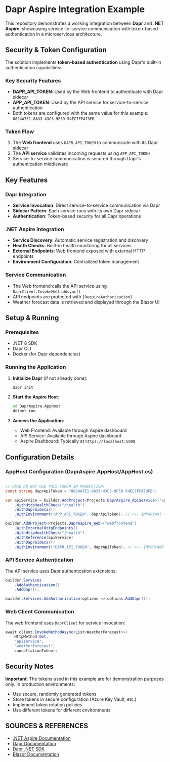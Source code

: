 # Dapr Aspire Integration Example

This repository demonstrates a working integration between **Dapr** and **.NET Aspire**, showcasing service-to-service communication with token-based authentication in a microservices architecture.

## Security & Token Configuration

The solution implements **token-based authentication** using Dapr's built-in authentication capabilities:

### Key Security Features

- **DAPR_API_TOKEN**: Used by the Web frontend to authenticate with Dapr sidecar
- **APP_API_TOKEN**: Used by the API service for service-to-service authentication
- Both tokens are configured with the same value for this example: `8824A7E1-8A33-43C3-9F5D-54EC7FFA73FB`

### Token Flow

1. The **Web frontend** uses `DAPR_API_TOKEN` to communicate with its Dapr sidecar
2. The **API service** validates incoming requests using `APP_API_TOKEN`
3. Service-to-service communication is secured through Dapr's authentication middleware


## Key Features

### Dapr Integration
- **Service Invocation**: Direct service-to-service communication via Dapr
- **Sidecar Pattern**: Each service runs with its own Dapr sidecar
- **Authentication**: Token-based security for all Dapr operations

### .NET Aspire Integration
- **Service Discovery**: Automatic service registration and discovery
- **Health Checks**: Built-in health monitoring for all services
- **External Endpoints**: Web frontend exposed with external HTTP endpoints
- **Environment Configuration**: Centralized token management

### Service Communication
- The Web frontend calls the API service using `DaprClient.InvokeMethodAsync()`
- API endpoints are protected with `[RequireAuthorization]`
- Weather forecast data is retrieved and displayed through the Blazor UI

## Setup & Running

### Prerequisites
- .NET 8 SDK
- Dapr CLI
- Docker (for Dapr dependencies)

### Running the Application

1. **Initialize Dapr** (if not already done):
   ```bash
   dapr init
   ```

2. **Start the Aspire Host**:
   ```bash
   cd DaprAspire.AppHost
   dotnet run
   ```

3. **Access the Application**:
   - Web Frontend: Available through Aspire dashboard
   - API Service: Available through Aspire dashboard
   - Aspire Dashboard: Typically at `https://localhost:5000`

## Configuration Details

### AppHost Configuration (DaprAspire.AppHost/AppHost.cs)

```csharp

// FAKE DO NOT USE THIS TOKEN IN PRODUCTION!
const string daprApiToken = "8824A7E1-8A33-43C3-9F5D-54EC7FFA73FB";

var apiService = builder.AddProject<Projects.DaprAspire_ApiService>("apiservice")
    .WithHttpHealthCheck("/health")
    .WithDaprSidecar()
    .WithEnvironment("APP_API_TOKEN", daprApiToken); // <-- IMPORTANT >

builder.AddProject<Projects.DaprAspire_Web>("webfrontend")
    .WithExternalHttpEndpoints()
    .WithHttpHealthCheck("/health")
    .WithReference(apiService)
    .WithDaprSidecar()
    .WithEnvironment("DAPR_API_TOKEN", daprApiToken); // <-- IMPORTANT >
```

### API Service Authentication

The API service uses Dapr authentication extensions:

```csharp
builder.Services
    .AddAuthentication()
    .AddDapr();

builder.Services.AddAuthorization(options => options.AddDapr());
```

### Web Client Communication

The web frontend uses `DaprClient` for service invocation:

```csharp
await client.InvokeMethodAsync<List<WeatherForecast>>(
    HttpMethod.Get,
    "apiservice",
    "weatherforecast",
    cancellationToken);
```

## Security Notes

**Important**: The tokens used in this example are for demonstration purposes only. In production environments:

- Use secure, randomly generated tokens
- Store tokens in secure configuration (Azure Key Vault, etc.)
- Implement token rotation policies
- Use different tokens for different environments

## SOURCES & REFERENCES

- [.NET Aspire Documentation](https://learn.microsoft.com/en-us/dotnet/aspire/)
- [Dapr Documentation](https://docs.dapr.io/)
- [Dapr .NET SDK](https://docs.dapr.io/developing-applications/sdks/dotnet/)
- [Blazor Documentation](https://learn.microsoft.com/en-us/aspnet/core/blazor/)